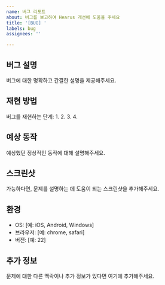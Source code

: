 ```yaml
---
name: 버그 리포트
about: 버그를 보고하여 Hearus 개선에 도움을 주세요
title: '[BUG] '
labels: bug
assignees: ''

---
```


## 버그 설명
버그에 대한 명확하고 간결한 설명을 제공해주세요.

## 재현 방법
버그를 재현하는 단계:
1. 
2. 
3. 
4. 

## 예상 동작
예상했던 정상적인 동작에 대해 설명해주세요.

## 스크린샷
가능하다면, 문제를 설명하는 데 도움이 되는 스크린샷을 추가해주세요.

## 환경
 - OS: [예: iOS, Android, Windows]
 - 브라우저: [예: chrome, safari]
 - 버전: [예: 22]

## 추가 정보
문제에 대한 다른 맥락이나 추가 정보가 있다면 여기에 추가해주세요.
